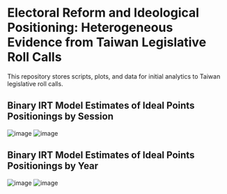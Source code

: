 #  Electoral Reform and Ideological Positioning: Heterogeneous Evidence from Taiwan Legislative Roll Calls
This repository stores scripts, plots, and data for initial analytics to Taiwan legislative roll calls. 

## Binary IRT Model Estimates of Ideal Points Positionings by Session
![image](https://github.com/yl17124/taiwanRC/blob/master/plot_code_files/figure-gfm/unnamed-chunk-5-1.png)
![image](https://github.com/yl17124/taiwanRC/blob/master/plot_code_files/figure-gfm/unnamed-chunk-6-1.png)

## Binary IRT Model Estimates of Ideal Points Positionings by Year
![image](https://github.com/yl17124/taiwanRC/blob/master/plot_code_files/figure-gfm/unnamed-chunk-7-1.png)
![image](https://github.com/yl17124/taiwanRC/blob/master/plot_code_files/figure-gfm/unnamed-chunk-8-1.png)
